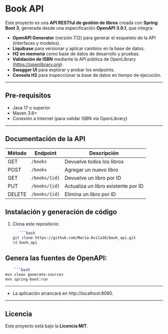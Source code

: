 # Book API

Este proyecto es una **API RESTful de gestión de libros** creada con **Spring Boot 3**, generada desde una especificación **OpenAPI 3.0.1**, que integra:

- **OpenAPI Generator** (versión 7.12) para generar el esqueleto de la API (interfaces y modelos).
- **Liquibase** para versionar y aplicar cambios en la base de datos.
- **H2 en memoria** como base de datos de desarrollo y pruebas.
- **Validación de ISBN** mediante la API pública de OpenLibrary (https://openlibrary.org).
- **Swagger UI** para explorar y probar los endpoints.
- **Consola H2** para inspeccionar la base de datos en tiempo de ejecución.

---

##  Pre-requisitos

- Java 17 o superior
- Maven 3.6+
- Conexión a Internet (para validar ISBN vía OpenLibrary)

---

## Documentación de la API
| Método | Endpoint       | Descripción                         |
|--------|----------------|-------------------------------------|
| GET    | `/books`       | Devuelve todos los libros           |
| POST   | `/books`       | Agregar un nuevo libro              |
| GET    | `/books/{id}`  | Devuelve un libro por ID            |
| PUT    | `/books/{id}`  | Actualiza un libro existente por ID |
| DELETE | `/books/{id}`  | Elimina un libro por ID             |



##  Instalación y generación de código

1. Clona este repositorio:
   ```bash
      ```bash
   git clone https://github.com/Maria-Avila10/book_api.git
   cd book_api
   ```
##  Genera las fuentes de OpenAPI:
  ```bash
      ```bash
  mvn clean generate-sources
  mvn spring-boot:run
```
---
- La aplicación arrancará en http://localhost:8080.
---
## Licencia

Este proyecto está bajo la **Licencia MIT**.